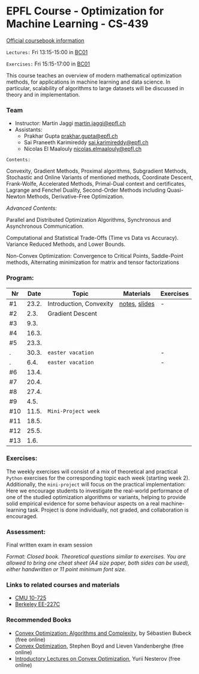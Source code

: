 # EPFL Course - Optimization for Machine Learning - CS-439

[Official coursebook information](http://edu.epfl.ch/coursebook/en/optimization-for-machine-learning-CS-439)

`Lectures:` Fri 13:15-15:00 in [BC01](http://plan.epfl.ch/?lang=en&room=BC01)

`Exercises:` Fri 15:15-17:00 in [BC01](http://plan.epfl.ch/?lang=en&room=BC01)

This course teaches an overview of modern mathematical optimization methods, for applications in machine learning and data science. In particular, scalability of algorithms to large datasets will be discussed in theory and in implementation.

### Team
 - Instructor: Martin Jaggi [martin.jaggi@epfl.ch](mailto:martin.jaggi@epfl.ch)
 - Assistants:
   - Prakhar Gupta [prakhar.gupta@epfl.ch](mailto:prakhar.gupta@epfl.ch)
   - Sai Praneeth Karimireddy [sai.karimireddy@epfl.ch](mailto:prakhar.gupta@epfl.ch)
   - Nicolas El Maalouly [nicolas.elmaalouly@epfl.ch](mailto:nicolas.elmaalouly@epfl.ch)

`Contents:`

Convexity, Gradient Methods, Proximal algorithms, Subgradient Methods, Stochastic and Online Variants of mentioned methods, Coordinate Descent, Frank-Wolfe, Accelerated Methods, Primal-Dual context and certificates, Lagrange and Fenchel Duality, Second-Order Methods including Quasi-Newton Methods, Derivative-Free Optimization.

*Advanced Contents:*

Parallel and Distributed Optimization Algorithms, Synchronous and Asynchronous Communication.

Computational and Statistical Trade-Offs (Time vs Data vs Accuracy). Variance Reduced Methods, and Lower Bounds.

Non-Convex Optimization: Convergence to Critical Points, Saddle-Point methods, Alternating minimization for matrix and tensor factorizations

### Program:
Nr | Date | Topic | Materials | Exercises
--- | --- | --- | --- | ---
#1 | 23.2. | Introduction, Convexity | [notes](../../raw/master/lecture_notes/chapter1.pdf), [slides](../../raw/master/slides/lecture01.pdf)| -
#2 |  2.3. | Gradient Descent | | 
#3 |  9.3. | | | 
#4 | 16.3. | | | 
#5 | 23.3. | | |
 . | 30.3. | `easter vacation` | | -
 . |  6.4. | `easter vacation` | | -
#6 | 13.4. | | | 
#7 | 20.4. | | | 
#8 | 27.4. | | | 
#9 |  4.5. | | | 
#10 | 11.5. | `Mini-Project week` | | 
#11 | 18.5. | | | 
#12 | 25.5. | | | 
#13 |  1.6. | | | 

### Exercises:
The weekly exercises will consist of a mix of theoretical and practical `Python` exercises for the corresponding topic each week (starting week 2). Additionally, the `mini-project` will focus on the practical implementation: Here we encourage students to investigate the real-world performance of one of the studied optimization algorithms or variants, helping to provide solid empirical evidence for some behaviour aspects on a real machine-learning task. Project is done individually, not graded, and collaboration is encouraged.

### Assessment:
Final written exam in exam session

_Format: Closed book. Theoretical questions similar to exercises. You are allowed to bring one cheat sheet (A4 size paper, both sides can be used), either handwritten or 11 point minimum font size._

### Links to related courses and materials 
 - [CMU 10-725](http://www.cs.cmu.edu/~pradeepr/convexopt/)
 - [Berkeley EE-227C](https://ee227c.github.io/)
 
### Recommended Books
 - [Convex Optimization: Algorithms and Complexity](https://arxiv.org/pdf/1405.4980.pdf), by Sébastien Bubeck (free online)
 - [Convex Optimization](http://stanford.edu/~boyd/cvxbook/), Stephen Boyd and Lieven Vandenberghe (free online)
 - [Introductory Lectures on Convex Optimization](http://citeseerx.ist.psu.edu/viewdoc/download?doi=10.1.1.693.855&rep=rep1&type=pdf), Yurii Nesterov (free online)
